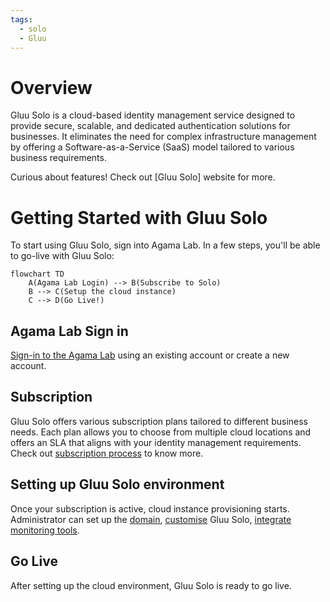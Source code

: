 ```yaml
---
tags:
  - solo
  - Gluu
---
```

# Overview 

Gluu Solo is a cloud-based identity management service designed to provide secure, scalable, 
and dedicated authentication solutions for businesses. It eliminates the need for complex 
infrastructure management by offering a Software-as-a-Service (SaaS) model tailored to various 
business requirements.

Curious about features! Check out [Gluu Solo] website for more. 

# Getting Started with Gluu Solo

To start using Gluu Solo, sign into Agama Lab. In a few steps, you'll be able to go-live with Gluu Solo:


```mermaid
flowchart TD
    A(Agama Lab Login) --> B(Subscribe to Solo)
    B --> C(Setup the cloud instance)
    C --> D(Go Live!)
```

## Agama Lab Sign in

[Sign-in to the Agama Lab](https://gluu.org/agama-lab/) using an existing account or create a new account.

## Subscription

Gluu Solo offers various subscription plans tailored to different business needs. 
Each plan allows you to choose from multiple cloud locations and offers an SLA that 
aligns with your identity management requirements.
Check out [subscription process](./subscription.md) to know more. 


## Setting up Gluu Solo environment

Once your subscription is active, cloud instance provisioning starts. Administrator can set up the [domain](./cloud-setup.md#domaing-setup), [customise](./cloud-setup.md#customise) Gluu Solo, [integrate monitoring tools](./cloud-setup.md#integrate-monitoring-tools).

## Go Live

After setting up the cloud environment, Gluu Solo is ready to go live.
